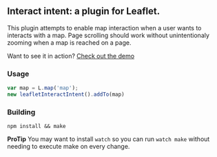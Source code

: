 ## Interact intent: a plugin for Leaflet.

This plugin attempts to enable map interaction when a user wants to interacts
with a map. Page scrolling should work without unintentionaly zooming when a
map is reached on a page.

Want to see it in action? [Check out the demo](http://tristen.ca/leaflet-interact-intent/)

### Usage

``` js
var map = L.map('map'); 
new leafletInteractIntent().addTo(map)
```

### Building

    npm install && make

__ProTip__ You may want to install `watch` so you can run `watch make`
without needing to execute make on every change.
